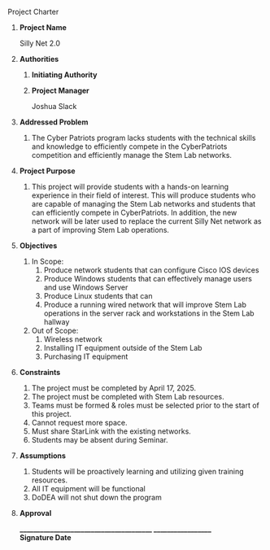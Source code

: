 Project Charter

1. **Project Name**

   Silly Net 2.0

2. **Authorities**  
   1. **Initiating Authority**  
        
   2. **Project Manager**

		Joshua Slack

3. **Addressed Problem**  
   1. The Cyber Patriots program lacks students with the technical skills and knowledge to efficiently compete in the CyberPatriots competition and efficiently manage the Stem Lab networks.

4. **Project Purpose**  
   1.  This project will provide students with a hands-on learning experience in their field of interest. This will produce students who are capable of managing the Stem Lab networks and students that can efficiently compete in CyberPatriots. In addition, the new network will be later used to replace the current Silly Net network as a part of improving Stem Lab operations.

5. **Objectives**  
   1. In Scope:  
      1. Produce network students that can configure Cisco IOS devices  
      2. Produce Windows students that can effectively manage users and use Windows Server  
      3. Produce Linux students that can   
      4. Produce a running wired network that will improve Stem Lab operations  in the server rack and workstations in the Stem Lab hallway  
   2. Out of Scope:  
      1. Wireless network  
      2. Installing IT equipment outside of the Stem Lab  
      3. Purchasing IT equipment 

6. **Constraints**  
   1. The project must be completed by April 17, 2025\.  
   2. The project must be completed with Stem Lab resources.  
   3. Teams must be formed & roles must be selected prior to the start of this project.  
   4. Cannot request more space.  
   5. Must share StarLink with the existing networks.  
   6. Students may be absent during Seminar.

7. **Assumptions**  
   1. Students will be proactively learning and utilizing given training resources.  
   2. All IT equipment will be functional  
   3. DoDEA will not shut down the program

8. **Approval**  
     
   **\_\_\_\_\_\_\_\_\_\_\_\_\_\_\_\_\_\_\_\_\_\_\_\_\_\_\_\_\_\_\_\_\_\_\_\_\_\_\_			\_\_\_\_\_\_\_\_\_\_\_\_\_\_\_\_\_**  
   		       **Signature							  Date**
